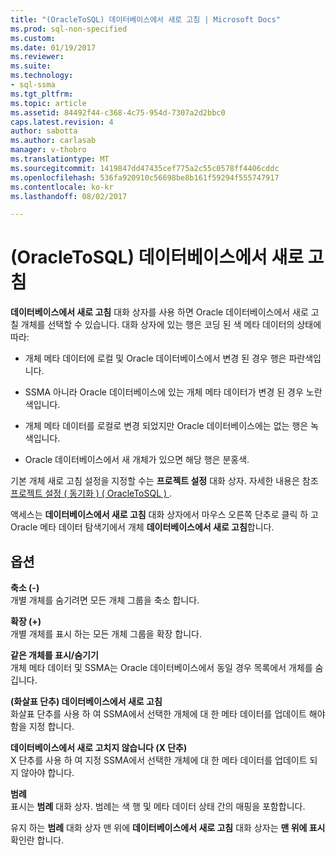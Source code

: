 ```yaml
---
title: "(OracleToSQL) 데이터베이스에서 새로 고침 | Microsoft Docs"
ms.prod: sql-non-specified
ms.custom: 
ms.date: 01/19/2017
ms.reviewer: 
ms.suite: 
ms.technology:
- sql-ssma
ms.tgt_pltfrm: 
ms.topic: article
ms.assetid: 84492f44-c368-4c75-954d-7307a2d2bbc0
caps.latest.revision: 4
author: sabotta
ms.author: carlasab
manager: v-thobro
ms.translationtype: MT
ms.sourcegitcommit: 1419847dd47435cef775a2c55c0578ff4406cddc
ms.openlocfilehash: 536fa920910c56698be8b161f59294f555747917
ms.contentlocale: ko-kr
ms.lasthandoff: 08/02/2017

---
```

# <a name="refresh-from-database-oracletosql"></a>(OracleToSQL) 데이터베이스에서 새로 고침
**데이터베이스에서 새로 고침** 대화 상자를 사용 하면 Oracle 데이터베이스에서 새로 고칠 개체를 선택할 수 있습니다. 대화 상자에 있는 행은 코딩 된 색 메타 데이터의 상태에 따라:  
  
-   개체 메타 데이터에 로컬 및 Oracle 데이터베이스에서 변경 된 경우 행은 파란색입니다.  
  
-   SSMA 아니라 Oracle 데이터베이스에 있는 개체 메타 데이터가 변경 된 경우 노란색입니다.  
  
-   개체 메타 데이터를 로컬로 변경 되었지만 Oracle 데이터베이스에는 없는 행은 녹색입니다.  
  
-   Oracle 데이터베이스에서 새 개체가 있으면 해당 행은 분홍색.  
  
기본 개체 새로 고침 설정을 지정할 수는 **프로젝트 설정** 대화 상자. 자세한 내용은 참조 [프로젝트 설정 &#40; 동기화 &#41; &#40; OracleToSQL &#41; ](../../ssma/oracle/project-settings-synchronization-oracletosql.md).  
  
액세스는 **데이터베이스에서 새로 고침** 대화 상자에서 마우스 오른쪽 단추로 클릭 하 고 Oracle 메타 데이터 탐색기에서 개체 **데이터베이스에서 새로 고침**합니다.  
  
## <a name="options"></a>옵션  
**축소 (-)**  
개별 개체를 숨기려면 모든 개체 그룹을 축소 합니다.  
  
**확장 (+)**  
개별 개체를 표시 하는 모든 개체 그룹을 확장 합니다.  
  
**같은 개체를 표시/숨기기**  
개체 메타 데이터 및 SSMA는 Oracle 데이터베이스에서 동일 경우 목록에서 개체를 숨깁니다.  
  
**(화살표 단추) 데이터베이스에서 새로 고침**  
화살표 단추를 사용 하 여 SSMA에서 선택한 개체에 대 한 메타 데이터를 업데이트 해야 함을 지정 합니다.  
  
**데이터베이스에서 새로 고치지 않습니다 (X 단추)**  
X 단추를 사용 하 여 지정 SSMA에서 선택한 개체에 대 한 메타 데이터를 업데이트 되지 않아야 합니다.  
  
**범례**  
표시는 **범례** 대화 상자. 범례는 색 행 및 메타 데이터 상태 간의 매핑을 포함합니다.  
  
유지 하는 **범례** 대화 상자 맨 위에 **데이터베이스에서 새로 고침** 대화 상자는 **맨 위에 표시** 확인란 합니다.  
  


